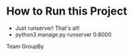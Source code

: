 # How to Run this Project

- Just runserver! That's all!
- python3 manage.py runserver 0:8000

Team GroupBy

